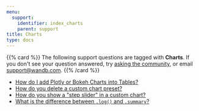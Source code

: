 ```yaml
---
menu:
  support:
    identifier: index_charts
    parent: support
title: Charts
type: docs
---
```


{{% card %}}
The following support questions are tagged with <b>Charts</b>. If you don't see 
your question answered, try [asking the community](https://community.wandb.ai/), 
or email [support@wandb.com](mailto:support@wandb.com).
{{% /card %}}

- [How do I add Plotly or Bokeh Charts into Tables?](add_plotlybokeh_charts_tables.md)
- [How do you delete a custom chart preset?](delete_custom_chart_preset.md)
- [How do you show a "step slider" in a custom chart?](show_step_slider_custom_chart.md)
- [What is the difference between `.log()` and `.summary`?](difference_log_summary.md)